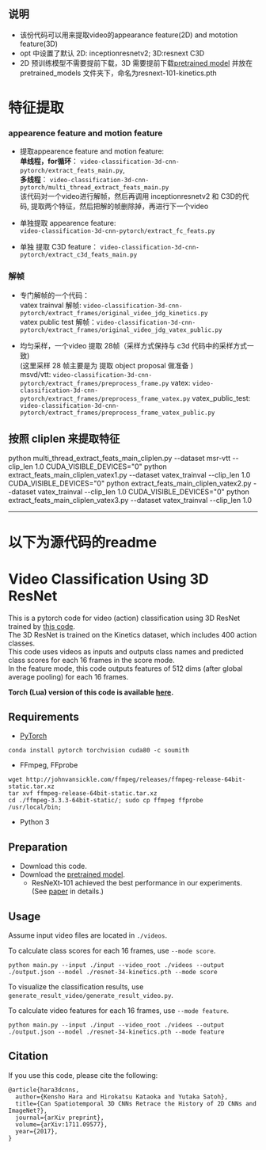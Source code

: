 ## 说明
- 该份代码可以用来提取video的appearance feature(2D) and mototion feature(3D)
- opt 中设置了默认 2D: inceptionresnetv2; 3D:resnext C3D
- 2D 预训练模型不需要提前下载，3D 需要提前下载[pretrained model](https://drive.google.com/drive/folders/1zvl89AgFAApbH0At-gMuZSeQB_LpNP-M?usp=sharing)
并放在 pretrained_models 文件夹下，命名为resnext-101-kinetics.pth



# 特征提取
### appearence feature and motion feature
- 提取appearence feature and motion feature:    
  **单线程，for循环**： `video-classification-3d-cnn-pytorch/extract_feats_main.py`,    
  **多线程**： `video-classification-3d-cnn-pytorch/multi_thread_extract_feats_main.py`  
  该代码对一个video进行解帧，然后再调用 inceptionresnetv2 和 C3D的代码, 提取两个特征，然后把解的帧删除掉，再进行下一个video     
  
- 单独提取 appearence feature:    
  `video-classification-3d-cnn-pytorch/extract_fc_feats.py`    

- 单独 提取 C3D  feature：
   `video-classification-3d-cnn-pytorch/extract_c3d_feats_main.py`  


### 解帧 
- 专门解帧的一个代码：    
  vatex trainval 解帧: `video-classification-3d-cnn-pytorch/extract_frames/original_video_jdg_kinetics.py`  
  vatex public test 解帧：`video-classification-3d-cnn-pytorch/extract_frames/original_video_jdg_vatex_public.py`  
  
- 均匀采样，一个video 提取 28帧（采样方式保持与 c3d 代码中的采样方式一致)    
  (这里采样 28 帧主要是为 提取 object proposal 做准备 )  
  msvd/vtt: `video-classification-3d-cnn-pytorch/extract_frames/preprocess_frame.py`
  vatex: `video-classification-3d-cnn-pytorch/extract_frames/preprocess_frame_vatex.py`
  vatex_public_test: `video-classification-3d-cnn-pytorch/extract_frames/preprocess_frame_vatex_public.py`


## 按照 cliplen 来提取特征

python multi_thread_extract_feats_main_cliplen.py --dataset msr-vtt --clip_len 1.0
CUDA_VISIBLE_DEVICES="0" python extract_feats_main_cliplen_vatex1.py --dataset vatex_trainval --clip_len 1.0
CUDA_VISIBLE_DEVICES="0" python extract_feats_main_cliplen_vatex2.py --dataset vatex_trainval --clip_len 1.0
CUDA_VISIBLE_DEVICES="0" python extract_feats_main_cliplen_vatex3.py --dataset vatex_trainval --clip_len 1.0

----------------------------
# 以下为源代码的readme

# Video Classification Using 3D ResNet
This is a pytorch code for video (action) classification using 3D ResNet trained by [this code](https://github.com/kenshohara/3D-ResNets-PyTorch).  
The 3D ResNet is trained on the Kinetics dataset, which includes 400 action classes.  
This code uses videos as inputs and outputs class names and predicted class scores for each 16 frames in the score mode.  
In the feature mode, this code outputs features of 512 dims (after global average pooling) for each 16 frames.  

**Torch (Lua) version of this code is available [here](https://github.com/kenshohara/video-classification-3d-cnn).**

## Requirements
* [PyTorch](http://pytorch.org/)
```
conda install pytorch torchvision cuda80 -c soumith
```
* FFmpeg, FFprobe
```
wget http://johnvansickle.com/ffmpeg/releases/ffmpeg-release-64bit-static.tar.xz
tar xvf ffmpeg-release-64bit-static.tar.xz
cd ./ffmpeg-3.3.3-64bit-static/; sudo cp ffmpeg ffprobe /usr/local/bin;
```
* Python 3

## Preparation
* Download this code.
* Download the [pretrained model](https://drive.google.com/drive/folders/1zvl89AgFAApbH0At-gMuZSeQB_LpNP-M?usp=sharing).  
  * ResNeXt-101 achieved the best performance in our experiments. (See [paper](https://arxiv.org/abs/1711.09577) in details.)

## Usage
Assume input video files are located in ```./videos```.

To calculate class scores for each 16 frames, use ```--mode score```.
```
python main.py --input ./input --video_root ./videos --output ./output.json --model ./resnet-34-kinetics.pth --mode score
```
To visualize the classification results, use ```generate_result_video/generate_result_video.py```.

To calculate video features for each 16 frames, use ```--mode feature```.
```
python main.py --input ./input --video_root ./videos --output ./output.json --model ./resnet-34-kinetics.pth --mode feature
```


## Citation
If you use this code, please cite the following:
```
@article{hara3dcnns,
  author={Kensho Hara and Hirokatsu Kataoka and Yutaka Satoh},
  title={Can Spatiotemporal 3D CNNs Retrace the History of 2D CNNs and ImageNet?},
  journal={arXiv preprint},
  volume={arXiv:1711.09577},
  year={2017},
}
```
